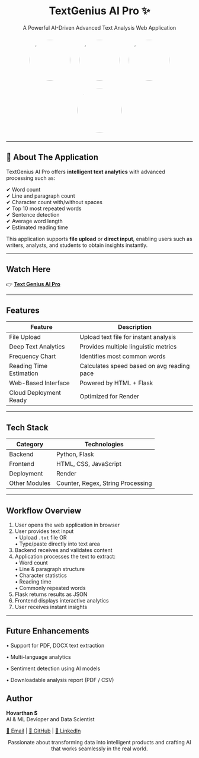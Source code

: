 
<h1 align="center">TextGenius AI Pro ✨</h1>
<p align="center">A Powerful AI-Driven Advanced Text Analysis Web Application </p>

<p align="center">
  <img src="https://www.hamzak.dev/flask.png" width="110" style="border-radius:50%;margin:10px"/>
  <img src="https://img.icons8.com/fluency/240/python.png" width="110" style="border-radius:50%;margin:10px"/>
  <img src="https://img.icons8.com/?size=200&id=108784&format=png&color=F7DF1E" width="110" style="border-radius:50%;margin:10px"/>
  <img src="https://img.freepik.com/premium-photo/logo-artist-called-company_1299366-1021.jpg" width="120" style="border-radius:50%;margin:10px"/>
</p>

---

## 🚀 About The Application

TextGenius AI Pro offers **intelligent text analytics** with advanced processing such as:

✔ Word count  
✔ Line and paragraph count  
✔ Character count with/without spaces  
✔ Top 10 most repeated words  
✔ Sentence detection  
✔ Average word length  
✔ Estimated reading time  

This application supports **file upload** or **direct input**, enabling users such as writers, analysts, and students to obtain insights instantly.

---

##  Watch Here 

👉 [**Text Genius AI Pro**](https://drive.google.com/file/d/1bjGcOUeDOUS-YRgsd7yiil9aYfKo7sMm/view?usp=sharing)  

---

##  Features

| Feature | Description |
|---------|-------------|
|  File Upload | Upload text file for instant analysis |
|  Deep Text Analytics | Provides multiple linguistic metrics |
|  Frequency Chart | Identifies most common words |
|  Reading Time Estimation | Calculates speed based on avg reading pace |
|  Web-Based Interface | Powered by HTML + Flask |
|  Cloud Deployment Ready | Optimized for Render |

---

##  Tech Stack

| Category | Technologies |
|---------|--------------|
| Backend | Python, Flask |
| Frontend | HTML, CSS, JavaScript |
| Deployment | Render |
| Other Modules | Counter, Regex, String Processing |

---

##  Workflow Overview

1. User opens the web application in browser  
2. User provides text input  
   • Upload `.txt` file OR  
   • Type/paste directly into text area  
3. Backend receives and validates content  
4. Application processes the text to extract:  
   • Word count  
   • Line & paragraph structure  
   • Character statistics  
   • Reading time  
   • Commonly repeated words  
5. Flask returns results as JSON  
6. Frontend displays interactive analytics
7. User receives instant insights

---

## Future Enhancements

• Support for PDF, DOCX text extraction

• Multi-language analytics

• Sentiment detection using AI models

• Downloadable analysis report (PDF / CSV)



<h2> Author</h2>

<p>
  <strong>Hovarthan S</strong><br>
  AI & ML Devloper and Data Scientist
</p>

<p>
  <a href="mailto:hovarthan04@gmail.com">📩 Email</a> |
  <a href="https://github.com/hovarthan21">🐙 GitHub</a> |
  <a href="https://www.linkedin.com/in/hovarthan-s-06114b281/">🔗 LinkedIn</a>
</p>

<p align="center">
  Passionate about transforming data into intelligent products and crafting AI that works seamlessly in the real world.
</p>


